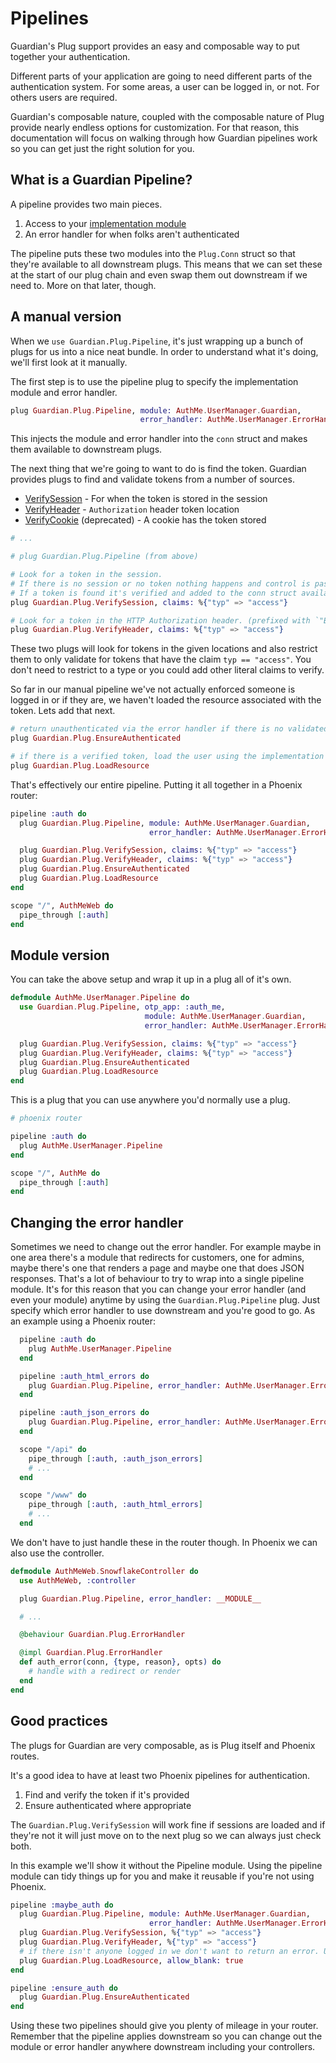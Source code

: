 # Pipelines

Guardian's Plug support provides an easy and composable way to put together your authentication.

Different parts of your application are going to need different parts of the authentication system. For some areas, a user can be logged in, or not. For others users are required.

Guardian's composable nature, coupled with the composable nature of Plug provide nearly endless options for customization. For that reason, this documentation will focus on walking through how Guardian pipelines work so you can get just the right solution for you.

## What is a Guardian Pipeline?

A pipeline provides two main pieces.

1. Access to your [implementation module](introduction-implementation.html)
2. An error handler for when folks aren't authenticated

The pipeline puts these two modules into the `Plug.Conn` struct so that they're available to all downstream plugs. This means that we can set these at the start of our plug chain and even swap them out downstream if we need to. More on that later, though.

## A manual version

When we `use Guardian.Plug.Pipeline`, it's just wrapping up a bunch of plugs for us into a nice neat bundle. In order to understand what it's doing, we'll first look at it manually.

The first step is to use the pipeline plug to specify the implementation module and error handler.

```elixir
plug Guardian.Plug.Pipeline, module: AuthMe.UserManager.Guardian,
                             error_handler: AuthMe.UserManager.ErrorHandlers.JSON
```

This injects the module and error handler into the `conn` struct and makes them available to downstream plugs.

The next thing that we're going to want to do is find the token. Guardian provides plugs to find and validate tokens from a number of sources.

* [VerifySession](Guardian.Plug.VerifySession.html) - For when the token is stored in the session
* [VerifyHeader](Guardian.Plug.VerifyHeader.html) - `Authorization` header token location
* [VerifyCookie](Guardian.Plug.VerifyCookie.html) (deprecated) - A cookie has the token stored

```elixir
# ...

# plug Guardian.Plug.Pipeline (from above)

# Look for a token in the session.
# If there is no session or no token nothing happens and control is passed to the next plug
# If a token is found it's verified and added to the conn struct available with `Guardian.Plug.current_token` and `Guardian.Plug.current_claims`
plug Guardian.Plug.VerifySession, claims: %{"typ" => "access"}

# Look for a token in the HTTP Authorization header. (prefixed with `"Bearer "`)
plug Guardian.Plug.VerifyHeader, claims: %{"typ" => "access"}
```

These two plugs will look for tokens in the given locations and also restrict them to only validate for tokens that have the claim `typ == "access"`. You don't need to restrict to a type or you could add other literal claims to verify.

So far in our manual pipeline we've not actually enforced someone is logged in or if they are, we haven't loaded the resource associated with the token. Lets add that next.

```elixir
# return unauthenticated via the error handler if there is no validated token found previously
plug Guardian.Plug.EnsureAuthenticated

# if there is a verified token, load the user using the implementation module
plug Guardian.Plug.LoadResource
```

That's effectively our entire pipeline. Putting it all together in a Phoenix router:

```elixir
pipeline :auth do
  plug Guardian.Plug.Pipeline, module: AuthMe.UserManager.Guardian,
                               error_handler: AuthMe.UserManager.ErrorHandlers.JSON

  plug Guardian.Plug.VerifySession, claims: %{"typ" => "access"}
  plug Guardian.Plug.VerifyHeader, claims: %{"typ" => "access"}
  plug Guardian.Plug.EnsureAuthenticated
  plug Guardian.Plug.LoadResource
end

scope "/", AuthMeWeb do
  pipe_through [:auth]
end
```

## Module version

You can take the above setup and wrap it up in a plug all of it's own.

```elixir
defmodule AuthMe.UserManager.Pipeline do
  use Guardian.Plug.Pipeline, otp_app: :auth_me,
                              module: AuthMe.UserManager.Guardian,
                              error_handler: AuthMe.UserManager.ErrorHandlers.JSON

  plug Guardian.Plug.VerifySession, claims: %{"typ" => "access"}
  plug Guardian.Plug.VerifyHeader, claims: %{"typ" => "access"}
  plug Guardian.Plug.EnsureAuthenticated
  plug Guardian.Plug.LoadResource
end
```

This is a plug that you can use anywhere you'd normally use a plug.

```elixir
# phoenix router

pipeline :auth do
  plug AuthMe.UserManager.Pipeline
end

scope "/", AuthMe do
  pipe_through [:auth]
end
```

## Changing the error handler

Sometimes we need to change out the error handler. For example maybe in one area there's a module that redirects for customers, one for admins, maybe there's one that renders a page and maybe one that does JSON responses. That's a lot of behaviour to try to wrap into a single pipeline module. It's for this reason that you can change your error handler (and even your module) anytime by using the `Guardian.Plug.Pipeline` plug. Just specify which error handler to use downstream and you're good to go. As an example using a Phoenix router:

```elixir
  pipeline :auth do
    plug AuthMe.UserManager.Pipeline
  end

  pipeline :auth_html_errors do
    plug Guardian.Plug.Pipeline, error_handler: AuthMe.UserManager.ErrorHandlers.HTML
  end

  pipeline :auth_json_errors do
    plug Guardian.Plug.Pipeline, error_handler: AuthMe.UserManager.ErrorHandlers.JSON
  end

  scope "/api" do
    pipe_through [:auth, :auth_json_errors]
    # ...
  end

  scope "/www" do
    pipe_through [:auth, :auth_html_errors]
    # ...
  end
```

We don't have to just handle these in the router though. In Phoenix we can also use the controller.

```elixir
defmodule AuthMeWeb.SnowflakeController do
  use AuthMeWeb, :controller

  plug Guardian.Plug.Pipeline, error_handler: __MODULE__

  # ...

  @behaviour Guardian.Plug.ErrorHandler

  @impl Guardian.Plug.ErrorHandler
  def auth_error(conn, {type, reason}, opts) do
    # handle with a redirect or render
  end
end
```

## Good practices

The plugs for Guardian are very composable, as is Plug itself and Phoenix routes.

It's a good idea to have at least two Phoenix pipelines for authentication.

1. Find and verify the token if it's provided
2. Ensure authenticated where appropriate

The `Guardian.Plug.VerifySession` will work fine if sessions are loaded and if they're not it will just move on to the next plug so we can always just check both.

In this example we'll show it without the Pipeline module. Using the pipeline module can tidy things up for you and make it reusable if you're not using Phoenix.

```elixir
pipeline :maybe_auth do
  plug Guardian.Plug.Pipeline, module: AuthMe.UserManager.Guardian,
                               error_handler: AuthMe.UserManager.ErrorHandlers.JSON
  plug Guardian.Plug.VerifySession, %{"typ" => "access"}
  plug Guardian.Plug.VerifyHeader, %{"typ" => "access"}
  # if there isn't anyone logged in we don't want to return an error. Use allow_blank
  plug Guardian.Plug.LoadResource, allow_blank: true
end

pipeline :ensure_auth do
  plug Guardian.Plug.EnsureAuthenticated
end
```

Using these two pipelines should give you plenty of mileage in your router. Remember that the pipeline applies downstream so you can change out the module or error handler anywhere downstream including your controllers.
